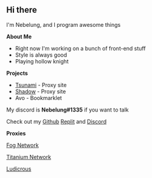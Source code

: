 ## Hi there
I'm Nebelung, and I program awesome things

**About Me**

- Right now I'm working on a bunch of front-end stuff
- Style is always good
- Playing hollow knight

**Projects**

- [Tsunami](https://github.com/FogNetwork/Tsunami) - Proxy site
- [Shadow](https://github.com/FogNetwork/Shadow) - Proxy site
- Avo - Bookmarklet

My discord is **Nebelung#1335** if you want to talk

Check out my [Github](https://github.com/Nebelung-Dev) [Replit](https://replit.com/@Nebelung) and [Discord](https://discordapp.com/users/887118260963782686)

**Proxies**

[Fog Network](https://github.com/FogNetwork)

[Titanium Network](https://github.com/titaniumnetwork-dev)

[Ludicrous](https://github.com/LudicrousDevelopment)
